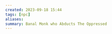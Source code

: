 ```yaml
---
created: 2023-09-18 15:44
tags: [npc]
aliases:
summary: Banal Monk who Abducts The Oppressed
---
```

